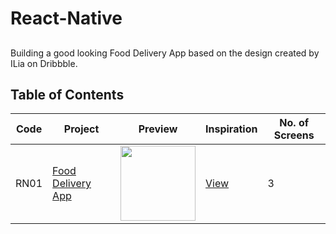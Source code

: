 # React-Native

## 

Building a good looking Food Delivery App based on the design created by ILia on Dribbble.

## Table of Contents

| Code | Project | Preview | Inspiration | No. of Screens |
| ------ | ------ | ------ | ------ | ------ |
| RN01 | [Food Delivery App](https://youtu.be/diUDjNwZ8Lg) | <img src="https://cdn.dribbble.com/users/1716131/screenshots/14527824/media/c490abc83e617dcfca83cb67ebf279a1.png?compress=1&resize=1200x900" width="120" /> | [View](https://dribbble.com/shots/14527824-Food-Delivery-Mobile-App) | 3 |
